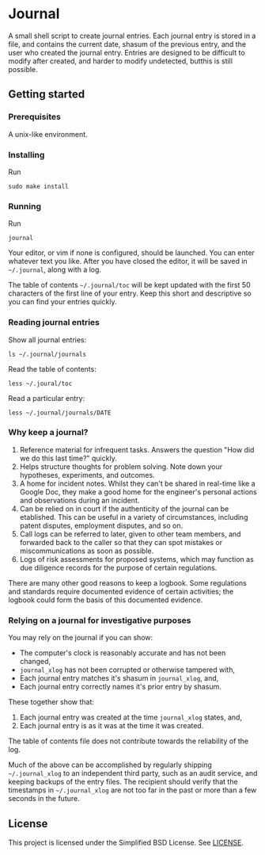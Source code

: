 # Journal

A small shell script to create journal entries. Each journal entry is
stored in a file, and contains the current date, shasum of the previous
entry, and the user who created the journal entry. Entries are designed to
be difficult to modify after created, and harder to modify undetected, butthis is still possible.

## Getting started

### Prerequisites

A unix-like environment.

### Installing

Run

`sudo make install`

### Running

Run

`journal`

Your editor, or vim if none is configured, should be launched. You can
enter whatever text you like. After you have closed the editor, it
will be saved in `~/.journal`, along with a log.

The table of contents `~/.journal/toc` will be kept updated with the
first 50 characters of the first line of your entry. Keep this short and
descriptive so you can find your entries quickly.

### Reading journal entries

Show all journal entries:

`ls ~/.journal/journals`

Read the table of contents:

`less ~/.joural/toc`

Read a particular entry:

`less ~/.journal/journals/DATE`

### Why keep a journal?

  1. Reference material for infrequent tasks. Answers the question "How did we
     do this last time?" quickly.
  2. Helps structure thoughts for problem solving. Note down your hypotheses,
     experiments, and outcomes.
  3. A home for incident notes. Whilst they can't be shared in real-time like a
     Google Doc, they make a good home for the engineer's personal actions and
     observations during an incident. 
  4. Can be relied on in court if the authenticity of the journal can be
     etablished. This can be useful in a variety of circumstances, including
     patent disputes, employment disputes, and so on.
  5. Call logs can be referred to later, given to other team members, and
     forwarded back to the caller so that they can spot mistakes or
     miscommunications as soon as possible.
  6. Logs of risk assessments for proposed systems, which may function as due
     diligence records for the purpose of certain regulations.

There are many other good reasons to keep a logbook. Some regulations and
standards require documented evidence of certain activities; the logbook could
form the basis of this documented evidence.

### Relying on a journal for investigative purposes

You may rely on the journal if you can show:

  * The computer's clock is reasonably accurate and has not been changed,
  * `journal_xlog` has not been corrupted or otherwise tampered with,
  * Each journal entry matches it's shasum in `journal_xlog`, and,
  * Each journal entry correctly names it's prior entry by shasum.

These together show that:

  1. Each journal entry was created at the time `journal_xlog` states, and,
  2. Each journal entry is as it was at the time it was created.

The table of contents file does not contribute towards the reliability of the
log.

Much of the above can be accomplished by regularly shipping `~/.journal_xlog`
to an independent third party, such as an audit service, and keeping backups of
the entry files. The recipient should verify that the timestamps in
`~/.journal_xlog` are not too far in the past or more than a few seconds in the
future.

## License

This project is licensed under the Simplified BSD License. See
[LICENSE](LICENSE).
